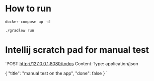 # How to run

`docker-compose up -d`

`./gradlew run`


# Intellij scratch pad for manual test

`POST http://127.0.0.1:8080/todos
Content-Type: application/json

{
"title": "manual test on the app",
"done": false
}
`
